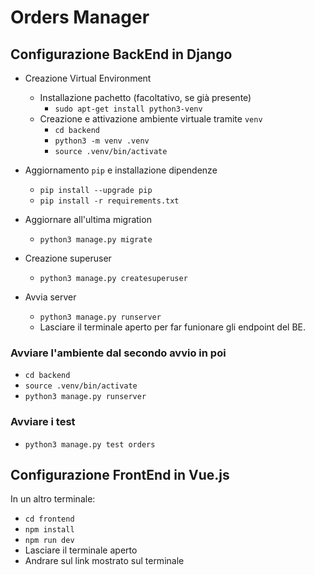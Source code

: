 # Orders Manager

## Configurazione BackEnd in Django

- Creazione Virtual Environment

  - Installazione pachetto (facoltativo, se già presente)
    - `sudo apt-get install python3-venv`
  - Creazione e attivazione ambiente virtuale tramite `venv`
    - `cd backend`
    - `python3 -m venv .venv`
    - `source .venv/bin/activate`

- Aggiornamento `pip` e installazione dipendenze

  - `pip install --upgrade pip`
  - `pip install -r requirements.txt`

- Aggiornare all'ultima migration

  - `python3 manage.py migrate`

- Creazione superuser

  - `python3 manage.py createsuperuser`

- Avvia server

  - `python3 manage.py runserver`
  - Lasciare il terminale aperto per far funionare gli endpoint del BE.

### Avviare l'ambiente dal secondo avvio in poi

- `cd backend`
- `source .venv/bin/activate`
- `python3 manage.py runserver`

### Avviare i test

- `python3 manage.py test orders`

## Configurazione FrontEnd in Vue.js

In un altro terminale:

- `cd frontend`
- `npm install`
- `npm run dev`
- Lasciare il terminale aperto
- Andrare sul link mostrato sul terminale
